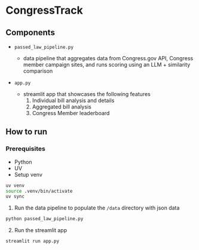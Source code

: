 # CongressTrack

## Components

- `passed_law_pipeline.py`

  - data pipeline that aggregates data from Congress.gov API, Congress member campaign sites, and runs scoring using an LLM + similarity comparison

- `app.py`
  - streamlit app that showcases the following features
    1. Individual bill analysis and details
    2. Aggregated bill analysis
    3. Congress Member leaderboard

## How to run

### Prerequisites

- Python
- UV
- Setup venv

```sh
uv venv
source .venv/bin/activate
uv sync
```

1. Run the data pipeline to populate the `/data` directory with json data

```sh
python passed_law_pipeline.py
```

2. Run the streamlit app

```sh
streamlit run app.py
```
